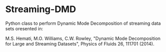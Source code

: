 # Streaming-DMD
Python class to perform Dynamic Mode Decomposition of streaming data sets oresented in:

M.S. Hemati, M.O. Williams, C.W. Rowley, "Dynamic Mode Decomposition for Large and Streaming Datasets", 
Physics of Fluids 26, 111701 (2014).




